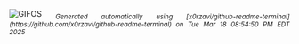 <div align="justify">
<picture>
    <source media="(prefers-color-scheme: dark)" srcset="https://i.ibb.co/mrN2rQyT/output-gif.gif">
    <source media="(prefers-color-scheme: light)" srcset="https://i.ibb.co/mrN2rQyT/output-gif.gif">
    <img alt="GIFOS" src="https://i.ibb.co/mrN2rQyT/output-gif.gif">
</picture>
<sub><i>Generated automatically using [x0rzavi/github-readme-terminal](https://github.com/x0rzavi/github-readme-terminal) on Tue Mar 18 08:54:50 PM EDT 2025</i></sub>
</div>

<!--  -->